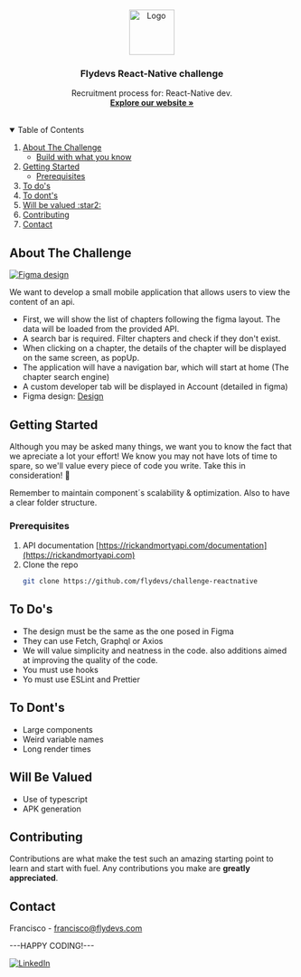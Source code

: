 
<!-- Project Info -->
<br />
<p align="center">
  <a href="https://www.flydevs.com/">
    <img src="https://media-exp1.licdn.com/dms/image/C4E0BAQGXZgRxlDZTfg/company-logo_200_200/0/1548258481078?e=1626912000&v=beta&t=O7rSfRpdu-NdkVAa12q3zs8AIm-MdsL-ZLs_Jw-FmEI" alt="Logo" width="80" height="80">
  </a>

  <h3 align="center">Flydevs React-Native challenge</h3>

  <p align="center">
    Recruitment process for: React-Native dev.
    <br />
    <a href="https://www.flydevs.com/"><strong>Explore our website »</strong></a>
    <br />
    <br />
  </p>
</p>



<!-- Table Of Contents -->
<details open="open">
  <summary>Table of Contents</summary>
  <ol>
    <li>
      <a href="#about-the-project">About The Challenge</a>
      <ul>
        <li><a href="#build-with-what-you-know">Build with what you know</a></li>
      </ul>
    </li>
    <li>
      <a href="#getting-started">Getting Started</a>
      <ul>
        <li><a href="#prerequisites">Prerequisites</a></li>
      </ul>
    </li>
    <li><a href="#to-do's">To do's</a></li>
    <li><a href="#to-dont's">To dont's</a></li>
    <li><a href="#will-be-valued">Will be valued :star2:</a></li>
    <li><a href="#contributing">Contributing</a></li>
    <li><a href="#contact">Contact</a></li>
  </ol>
</details>



<!-- About The Challenge -->
## About The Challenge

[![Figma design][product-screenshot]](https://i.imgur.com/M5JnZJN.png)

We want to develop a small mobile application that allows users to view the content of an api.

* First, we will show the list of chapters following the figma layout. The data will be loaded from the provided API.
* A search bar is required. Filter chapters and check if they don't exist.
* When clicking on a chapter, the details of the chapter will be displayed on the same screen, as popUp.
* The application will have a navigation bar, which will start at home (The chapter search engine)
* A custom developer tab will be displayed in Account (detailed in figma)
* Figma design: <a href="https://www.figma.com/file/E3Kh1BUuwpXiAZSZ8zMLem/Mobile-Challenge?node-id=0%3A1">Design</a>


<!-- GETTING STARTED -->
## Getting Started

Although you may be asked many things, we want you to know the fact that we apreciate a lot your effort! We know you may not have lots of time to spare, so we'll value every piece of code you write. Take this in consideration! :blue_heart:

Remember to maintain component´s scalability & optimization. Also to have a clear folder structure. 


### Prerequisites

1. API documentation [https://rickandmortyapi.com/documentation](https://rickandmortyapi.com)
2. Clone the repo
   ```sh
   git clone https://github.com/flydevs/challenge-reactnative
   ```


<!-- To Do's -->
## To Do's

* The design must be the same as the one posed in Figma
* They can use Fetch, Graphql or Axios
* We will value simplicity and neatness in the code. also additions aimed at improving the quality of the code.
* You must use hooks
* Yo must use ESLint and Prettier 

<!-- To Donts's -->
## To Dont's

* Large components
* Weird variable names
* Long render times


<!-- Will Be Valued -->
## Will Be Valued

* Use of typescript
* APK generation


<!-- CONTRIBUTING -->
## Contributing

Contributions are what make the test such an amazing starting point to learn and start with fuel. Any contributions you make are **greatly appreciated**.


<!-- CONTACT -->
## Contact

Francisco - francisco@flydevs.com

---HAPPY CODING!---



[![LinkedIn][linkedin-shield]][linkedin-url]

[linkedin-url]: https://www.linkedin.com/company/flydevs/
[linkedin-shield]: https://img.shields.io/badge/-LinkedIn-black.svg?style=for-the-badge&logo=linkedin&colorB=555
[product-screenshot]: https://i.imgur.com/M5JnZJN.png
